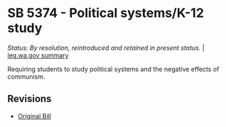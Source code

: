 # SB 5374 - Political systems/K-12 study
*Status: By resolution, reintroduced and retained in present status.* | [leg.wa.gov summary](https://app.leg.wa.gov/billsummary?BillNumber=5374&Year=2021)

Requiring students to study political systems and the negative effects of communism.

## Revisions
* [Original Bill](1/)